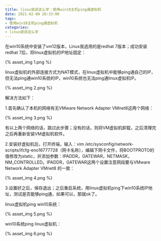```yaml
---
title: linux就该这么学：使用win10主机ping通虚拟机
date: 2021-02-09 20:33:00
tags:
- 使用win10主机ping通虚拟机
categories:
- linux就该这么学
---
```


在win10系统中安装了vm12版本，Linux我选用的是redhat 7版本；成功安装redhat 7后，将linux虚拟机的IP地址固定：

<!--more-->

{% asset_img 1.png %}

linux虚拟机的外部连接方式为NAT模式，在linux虚拟机中能够ping通自己的IP，但无法ping通win10系统的IP，win10系统也无法ping通linux虚拟机IP。

{% asset_img 2.png %}

解决方法如下：

1.首先确认了本机的网络有无VMware Network Adapter VMnet8这两个网络：

{% asset_img 3.png %}

有以上两个网络的话，跳过此步骤；没有的话，则将VM虚拟机卸载，之后清理完之后再重新安装VM虚拟机软件。

2.安装好虚拟机后，打开终端，输入：vim /etc/sysconfig/network-scripts/ifcfg-eno16777728（网卡名称），编辑下网卡文件，将BOOTPROTO的值修改为static，并添加参数：IPADDR，GATEWAR，NETMASK，NM_CONTROLLED。IPADDR，GATEWAR这两个设置注意网段要与VMware Network Adapter VMnet8 的一致：

{% asset_img 4.png %}

3.设置好之后，保存退出；之后重启系统，用linux虚拟机ping下win10系统IP地址，测试是否能够ping通，如果可以，那就ok了。

linux虚拟机ping win10系统：

{% asset_img 5.png %}

win10系统ping linux虚拟机：

{% asset_img 6.png %}



















